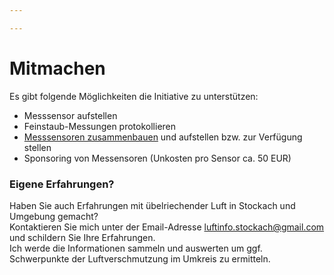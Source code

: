 ```yaml
---

---
```


# Mitmachen

Es gibt folgende Möglichkeiten die Initiative zu unterstützen:

- Messsensor aufstellen
- Feinstaub-Messungen protokollieren
- [Messsensoren zusammenbauen](/sensor.md) und aufstellen bzw. zur Verfügung stellen
- Sponsoring von Messensoren (Unkosten pro Sensor ca. 50 EUR)

### Eigene Erfahrungen?

Haben Sie auch Erfahrungen mit übelriechender Luft in Stockach und Umgebung gemacht?<br>
Kontaktieren Sie mich unter der Email-Adresse <a href="mailto:luftinfo.stockach&commat;domain&period;de"> luftinfo.stockach&commat;gmail&period;com</a>
 und schildern Sie Ihre Erfahrungen. <br>
Ich werde die Informationen sammeln und auswerten um ggf. Schwerpunkte der Luftverschmutzung im Umkreis zu ermitteln.